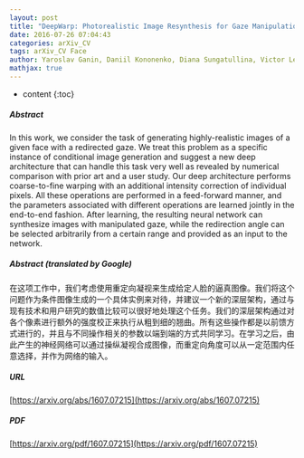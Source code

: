```yaml
---
layout: post
title: "DeepWarp: Photorealistic Image Resynthesis for Gaze Manipulation"
date: 2016-07-26 07:04:43
categories: arXiv_CV
tags: arXiv_CV Face
author: Yaroslav Ganin, Daniil Kononenko, Diana Sungatullina, Victor Lempitsky
mathjax: true
---
```


* content
{:toc}

##### Abstract
In this work, we consider the task of generating highly-realistic images of a given face with a redirected gaze. We treat this problem as a specific instance of conditional image generation and suggest a new deep architecture that can handle this task very well as revealed by numerical comparison with prior art and a user study. Our deep architecture performs coarse-to-fine warping with an additional intensity correction of individual pixels. All these operations are performed in a feed-forward manner, and the parameters associated with different operations are learned jointly in the end-to-end fashion. After learning, the resulting neural network can synthesize images with manipulated gaze, while the redirection angle can be selected arbitrarily from a certain range and provided as an input to the network.

##### Abstract (translated by Google)
在这项工作中，我们考虑使用重定向凝视来生成给定人脸的逼真图像。我们将这个问题作为条件图像生成的一个具体实例来对待，并建议一个新的深层架构，通过与现有技术和用户研究的数值比较可以很好地处理这个任务。我们的深层架构通过对各个像素进行额外的强度校正来执行从粗到细的翘曲。所有这些操作都是以前馈方式进行的，并且与不同操作相关的参数以端到端的方式共同学习。在学习之后，由此产生的神经网络可以通过操纵凝视合成图像，而重定向角度可以从一定范围内任意选择，并作为网络的输入。

##### URL
[https://arxiv.org/abs/1607.07215](https://arxiv.org/abs/1607.07215)

##### PDF
[https://arxiv.org/pdf/1607.07215](https://arxiv.org/pdf/1607.07215)


